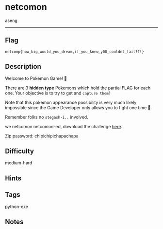 # netcomon

aseng

---

## Flag

```
netcomp{how_big_would_you_dream,if_you_knew_y0U_couldnt_fail??!}
```


## Description
Welcome to Pokemon Game! 🐢

There are 3 **hidden type** Pokemons which hold the partial FLAG for each one. Your objective is to try to get and `capture them`!

Note that this pokemon appearance possibility is very much likely impossible since the Game Developer only allows you to fight one time 🍙.

Remember folks no `stegash-i..` involved.

we netcomon netcomon-ed, download the challenge [here](https://drive.google.com/file/d/1DsGb1pPvMzLgKaxexNpQx-OWZy6T7oqu/view?usp=sharing).

Zip password: chipichipichapachapa

## Difficulty
medium-hard

## Hints

## Tags
python-exe

## Notes


